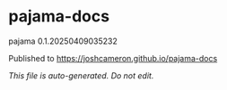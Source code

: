 # pajama-docs
pajama 0.1.20250409035232

Published to https://joshcameron.github.io/pajama-docs

*This file is auto-generated. Do not edit.*
